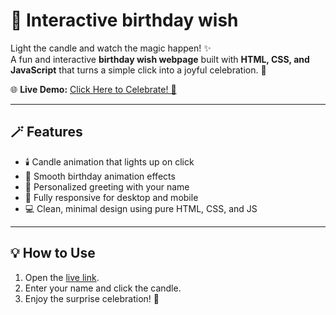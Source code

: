 # 🎂 Interactive birthday wish

Light the candle and watch the magic happen! ✨  
A fun and interactive **birthday wish webpage** built with **HTML, CSS, and JavaScript** that turns a simple click into a joyful celebration. 🎈  

🌐 **Live Demo:** [Click Here to Celebrate! 🎉](https://pawancodecrafts.github.io/birthday-wish/)  

---

## 🪄 Features  
- 🕯️ Candle animation that lights up on click  
- 🎉 Smooth birthday animation effects  
- 💬 Personalized greeting with your name  
- 📱 Fully responsive for desktop and mobile  
- 💻 Clean, minimal design using pure HTML, CSS, and JS  

---

## 💡 How to Use  
1. Open the [live link](https://pawancodecrafts.github.io/birthday-wish/).  
2. Enter your name and click the candle.  
3. Enjoy the surprise celebration! 🎊  

